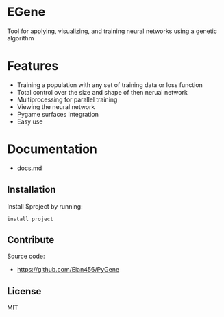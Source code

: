 # EGene

Tool for applying, visualizing, and training neural networks using 
a genetic algorithm

# Features


+ Training a population with any set of training data or loss function
+ Total control over the size and shape of then nerual network
+ Multiprocessing for parallel training
+ Viewing the neural network
+ Pygame surfaces integration
+ Easy use

# Documentation
+ docs.md

Installation
------------

Install $project by running:

    install project

Contribute
----------
Source code:
- https://github.com/Elan456/PyGene


License
-------
MIT
